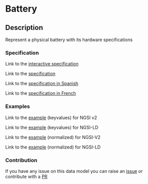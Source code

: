# Battery

## Description 

Represent a physical battery with its hardware specifications
### Specification

Link to the [interactive specification](https://swagger.lab.fiware.org/?url=https://smart-data-models.github.io/dataModel.Battery/Battery/swagger.yaml)

Link to the [specification](https://github.com/smart-data-models/dataModel.Battery/blob/master/Battery/doc/spec.md)

Link to the [specification in Spanish](https://github.com/smart-data-models/dataModel.Battery/blob/master/Battery/doc/spec_ES.md)

Link to the [specification in French](https://github.com/smart-data-models/dataModel.Battery/blob/master/Battery/doc/spec_FR.md)
### Examples

Link to the [example](https://smart-data-models.github.io/dataModel.Battery/Battery/examples/example.json) (keyvalues) for NGSI v2

Link to the [example](https://smart-data-models.github.io/dataModel.Battery/Battery/examples/example.jsonld) (keyvalues) for NGSI-LD

Link to the [example](https://smart-data-models.github.io/dataModel.Battery/Battery/examples/example-normalized.json) (normalized) for NGSI-V2

Link to the [example](https://smart-data-models.github.io/dataModel.Battery/Battery/examples/example-normalized.jsonld) (normalized) for NGSI-LD
### Contribution

 If you have any issue on this data model you can raise an [issue](https://github.com/smart-data-models/dataModel.Battery/issues)  or contribute with a [PR](https://github.com/smart-data-models/dataModel.Battery/pulls)